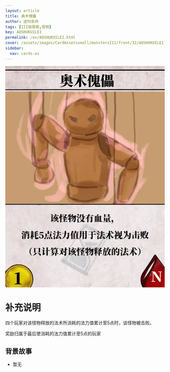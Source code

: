 ```yaml
---
layout: article
title: 奥术傀儡
author: 逆时巫师
tags: [III级探索,怪物]
key: AOSHUKUILEI
permalink: /ex/AOSHUKUILEI.html
cover: /assets/images/CardAssetssmall/monstersIII/front/32/AOSHUKUILEI.webp
sidebar:
  nav: cards-ex
---
```

![](/assets/images/CardAssets/monstersIII/front/32/AOSHUKUILEI.webp)

# 补充说明
四个玩家对该怪物释放的法术所消耗的法力值累计至5点时，该怪物被击败。

奖励归属于最后使消耗的法力值累计至5点的玩家


## 背景故事
* 暂无